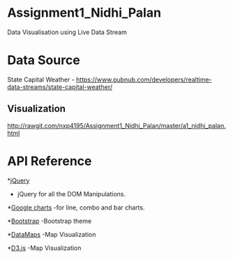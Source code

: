 # Assignment1_Nidhi_Palan
Data Visualisation using Live Data Stream

# Data Source
State Capital Weather - https://www.pubnub.com/developers/realtime-data-streams/state-capital-weather/

## Visualization
http://rawgit.com/nxp4195/Assignment1_Nidhi_Palan/master/a1_nidhi_palan.html

# API Reference
*[jQuery](https://jquery.com/)
 - jQuery for all the DOM Manipulations.

*[Google charts](https://developers.google.com/chart/)
 -for line, combo and bar charts.

*[Bootstrap](http://getbootstrap.com/)
 -Bootstrap theme

 *[DataMaps](http://datamaps.github.io/)
  -Map Visualization

 *[D3.js](http://d3js.org/)
  -Map Visualization

